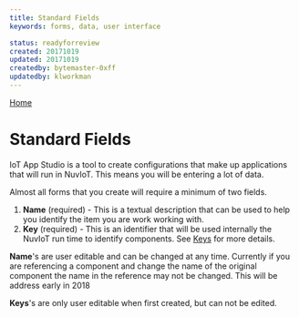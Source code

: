 ```yaml
---
title: Standard Fields
keywords: forms, data, user interface

status: readyforreview
created: 20171019
updated: 20171019
createdby: bytemaster-0xff
updatedby: klworkman
---
```

[Home](../Index.md)

# Standard Fields

IoT App Studio is a tool to create configurations that make up applications that will run in NuvIoT.  This means you will be entering a lot of data. 

Almost all forms that you create will require a minimum of two fields.  
  1. **Name** (required) - This is a textual description that can be used to help you identify the item you are work working with.
  2. **Key** (required) - This is an identifier that will be used internally the NuvIoT run time to identify components.  See [Keys](Keys.md) for more details.

**Name**'s are user editable and can be changed at any time.  Currently if you are referencing a component and change the name of the original component the name in the reference may not be changed.  This will be address early in 2018

**Keys**'s are only user editable when first created, but can not be edited.